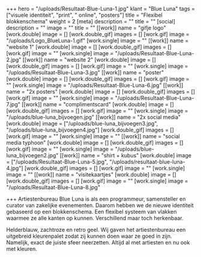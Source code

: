 +++
hero = "/uploads/Resultaat-Blue-Luna-1.jpg"
klant = "Blue Luna"
tags = ["visuele identiteit", "print", " online", "posters"]
title = "Flexibel blokkenschema"
weight = 2
[meta]
description = ""
title = ""
[social]
description = ""
image = ""
title = ""
[[work]]
name = "gifje logo"
[work.double]
image = []
[work.double_gif]
images = []
[work.gif]
image = "/uploads/Logo_BlueLuna-1.gif"
[work.single]
image = ""
[[work]]
name = "website 1"
[work.double]
image = []
[work.double_gif]
images = []
[work.gif]
image = ""
[work.single]
image = "/uploads/Resultaat-Blue-Luna-2.jpg"
[[work]]
name = "website 2"
[work.double]
image = []
[work.double_gif]
images = []
[work.gif]
image = ""
[work.single]
image = "/uploads/Resultaat-Blue-Luna-3.jpg"
[[work]]
name = "poster"
[work.double]
image = []
[work.double_gif]
images = []
[work.gif]
image = ""
[work.single]
image = "/uploads/Resultaat-Blue-Luna-6.jpg"
[[work]]
name = "2x posters"
[work.double]
image = []
[work.double_gif]
images = []
[work.gif]
image = ""
[work.single]
image = "/uploads/Resultaat-Blue-Luna-7.jpg"
[[work]]
name = "complimentscard"
[work.double]
image = []
[work.double_gif]
images = []
[work.gif]
image = ""
[work.single]
image = "/uploads/blue-luna_bijvoegen.jpg"
[[work]]
name = "2x social media"
[work.double]
image = ["/uploads/blue-luna_bijvoegen3.jpg", "/uploads/blue-luna_bijvoegen4.jpg"]
[work.double_gif]
images = []
[work.gif]
image = ""
[work.single]
image = ""
[[work]]
name = "social media typhoon"
[work.double]
image = []
[work.double_gif]
images = []
[work.gif]
image = ""
[work.single]
image = "/uploads/blue-luna_bijvoegen2.jpg"
[[work]]
name = "shirt + kubus"
[work.double]
image = ["/uploads/Resultaat-Blue-Luna-5.jpg", "/uploads/resultaat-blue-luna-4.jpg"]
[work.double_gif]
images = []
[work.gif]
image = ""
[work.single]
image = ""
[[work]]
name = "visitekaartjes"
[work.double]
image = []
[work.double_gif]
images = []
[work.gif]
image = ""
[work.single]
image = "/uploads/Resultaat-Blue-Luna-8.jpg"

+++
Artiestenbureau Blue Luna is als een programmeur, samensteller en curator van zakelijke evenementen. Daarom hebben we de nieuwe identiteit gebaseerd op een blokkenschema. Een flexibel systeem van vlakken waarmee ze alle kanten op kunnen. Verschillend maar toch herkenbaar.

Helderblauw, zachtroze en retro geel. Wij gaven het artiestenbureau een uitgebreid kleurenpalet zodat zij kunnen doen waar ze goed in zijn. Namelijk, exact de juiste sfeer neerzetten. Altijd al met artiesten en nu ook met kleuren.